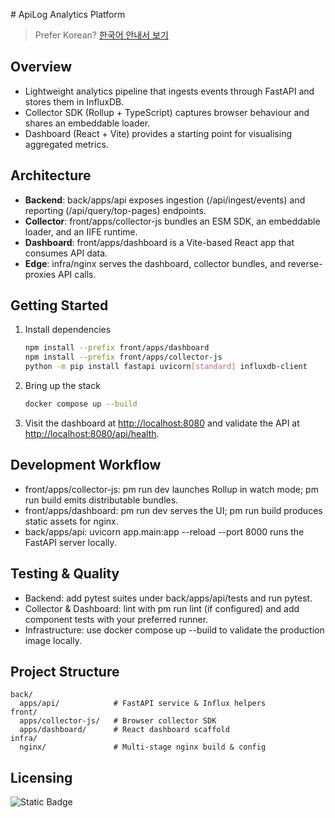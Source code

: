 ﻿﻿# ApiLog Analytics Platform

> Prefer Korean? [한국어 안내서 보기](README.ko.md)

## Overview
- Lightweight analytics pipeline that ingests events through FastAPI and stores them in InfluxDB.
- Collector SDK (Rollup + TypeScript) captures browser behaviour and shares an embeddable loader.
- Dashboard (React + Vite) provides a starting point for visualising aggregated metrics.

## Architecture
- **Backend**: back/apps/api exposes ingestion (/api/ingest/events) and reporting (/api/query/top-pages) endpoints.
- **Collector**: front/apps/collector-js bundles an ESM SDK, an embeddable loader, and an IIFE runtime.
- **Dashboard**: front/apps/dashboard is a Vite-based React app that consumes API data.
- **Edge**: infra/nginx serves the dashboard, collector bundles, and reverse-proxies API calls.

## Getting Started
1. Install dependencies
   ```bash
   npm install --prefix front/apps/dashboard
   npm install --prefix front/apps/collector-js
   python -m pip install fastapi uvicorn[standard] influxdb-client
   ```
2. Bring up the stack
   ```bash
   docker compose up --build
   ```
3. Visit the dashboard at <http://localhost:8080> and validate the API at <http://localhost:8080/api/health>.

## Development Workflow
- front/apps/collector-js: 
pm run dev launches Rollup in watch mode; 
pm run build emits distributable bundles.
- front/apps/dashboard: 
pm run dev serves the UI; 
pm run build produces static assets for nginx.
- back/apps/api: uvicorn app.main:app --reload --port 8000 runs the FastAPI server locally.

## Testing & Quality
- Backend: add pytest suites under back/apps/api/tests and run pytest.
- Collector & Dashboard: lint with 
pm run lint (if configured) and add component tests with your preferred runner.
- Infrastructure: use docker compose up --build to validate the production image locally.

## Project Structure
```
back/
  apps/api/            # FastAPI service & Influx helpers
front/
  apps/collector-js/   # Browser collector SDK
  apps/dashboard/      # React dashboard scaffold
infra/
  nginx/               # Multi-stage nginx build & config
```

## Licensing
![Static Badge](https://img.shields.io/badge/license-MIT-green)
